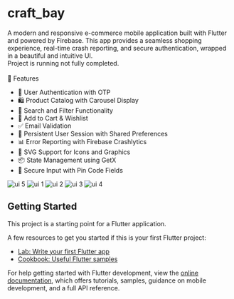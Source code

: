 # craft_bay

A modern and responsive e-commerce mobile application built with Flutter and powered by Firebase. This app provides a seamless shopping experience, real-time crash reporting, and secure authentication, wrapped in a beautiful and intuitive UI.
<br/>
Project is running not fully completed.
<br/><br/>
📱 Features
- 🔐 User Authentication with OTP
- 🛍️ Product Catalog with Carousel Display
- 🔎 Search and Filter Functionality
- 🛒 Add to Cart & Wishlist
- ✅ Email Validation
- 💾 Persistent User Session with Shared Preferences
- 📊 Error Reporting with Firebase Crashlytics
- 🎨 SVG Support for Icons and Graphics
- 📦 State Management using GetX
- 🔐 Secure Input with Pin Code Fields

![ui 5](https://github.com/user-attachments/assets/a33dddcb-4f34-47ca-b6d1-36e522d2bdfb)
![ui 1](https://github.com/user-attachments/assets/6cec2d05-8505-4d3f-8279-ffb0f02b4aeb)
![ui 2](https://github.com/user-attachments/assets/77c8485f-167a-4d05-9ba4-525446d32d79)
![ui 3](https://github.com/user-attachments/assets/e01a2832-7417-40d0-90aa-552224b3cc3c)
![ui 4](https://github.com/user-attachments/assets/a47c5ddb-b7cd-4e94-818e-1cb596732834)


## Getting Started

This project is a starting point for a Flutter application.

A few resources to get you started if this is your first Flutter project:

- [Lab: Write your first Flutter app](https://docs.flutter.dev/get-started/codelab)
- [Cookbook: Useful Flutter samples](https://docs.flutter.dev/cookbook)

For help getting started with Flutter development, view the
[online documentation](https://docs.flutter.dev/), which offers tutorials,
samples, guidance on mobile development, and a full API reference.
